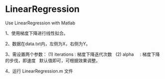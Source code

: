 # LinearRegression
Use LinearRegression with Matlab

1、使用梯度下降进行线性拟合。

2、数据在data.txt内，左侧为X，右侧为Y。

3、需设置两个参数：
   (1) iterations : 梯度下降迭代次数
   (2) alpha      : 梯度下降的步伐，即速度
   默认值即可，可根据效果调整。
   
4、运行 LinearRegression.m 文件
